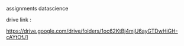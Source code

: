 assignments datascience


drive link :

https://drive.google.com/drive/folders/1oc62KtBj4mjU6ayGTDwHiGH-cAYtOfJ1
